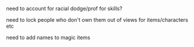 need to account for racial dodge/prof for skills?


need to lock people who don't own them out of views for items/characters etc

need to add names to magic items
